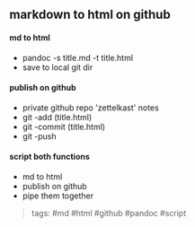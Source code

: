 ## markdown to html on github

#### md to html
* pandoc -s title.md -t title.html
* save to local git dir

#### publish on github
* private github repo 'zettelkast' notes
* git -add (title.html)
* git -commit (title.html)
* git -push

#### script both functions
* md to html
* publish on github
* pipe them together

> tags: #md #html #github #pandoc #script

